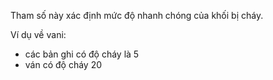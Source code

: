 Tham số này xác định mức độ nhanh chóng của khối bị cháy.

Ví dụ về vani:
* các bản ghi có độ cháy là 5
* ván có độ cháy 20